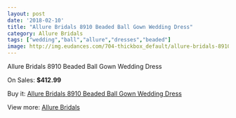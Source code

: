 ```yaml
---
layout: post
date: '2018-02-10'
title: "Allure Bridals 8910 Beaded Ball Gown Wedding Dress"
category: Allure Bridals
tags: ["wedding","ball","allure","dresses","beaded"]
image: http://img.eudances.com/704-thickbox_default/allure-bridals-8910-beaded-ball-gown-wedding-dress.jpg
---
```

Allure Bridals 8910 Beaded Ball Gown Wedding Dress

On Sales: **$412.99**
<a href="https://www.eudances.com/en/allure-bridals/222-allure-bridals-8910-beaded-ball-gown-wedding-dress.html"><amp-img layout="responsive" width="600" height="600" src="//img.eudances.com/704-thickbox_default/allure-bridals-8910-beaded-ball-gown-wedding-dress.jpg" alt="Allure Bridals 8910 Beaded Ball Gown Wedding Dress 0" /></a>
<a href="https://www.eudances.com/en/allure-bridals/222-allure-bridals-8910-beaded-ball-gown-wedding-dress.html"><amp-img layout="responsive" width="600" height="600" src="//img.eudances.com/705-thickbox_default/allure-bridals-8910-beaded-ball-gown-wedding-dress.jpg" alt="Allure Bridals 8910 Beaded Ball Gown Wedding Dress 1" /></a>

Buy it: [Allure Bridals 8910 Beaded Ball Gown Wedding Dress](https://www.eudances.com/en/allure-bridals/222-allure-bridals-8910-beaded-ball-gown-wedding-dress.html "Allure Bridals 8910 Beaded Ball Gown Wedding Dress")

View more: [Allure Bridals](https://www.eudances.com/en/2-allure-bridals "Allure Bridals")